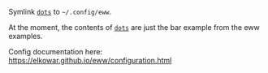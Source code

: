 Symlink [`dots`](./dots/) to `~/.config/eww`.

At the moment, the contents of [`dots`](./dots/) are just the bar example from the eww examples.

Config documentation here: https://elkowar.github.io/eww/configuration.html
